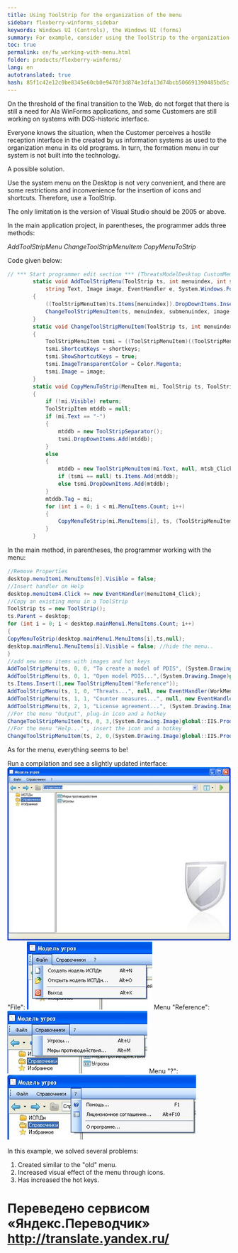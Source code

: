 ```yaml
--- 
title: Using ToolStrip for the organization of the menu 
sidebar: flexberry-winforms_sidebar 
keywords: Windows UI (Controls), the Windows UI (forms) 
summary: For example, consider using the ToolStrip to the organization menu in the main form of the application 
toc: true 
permalink: en/fw_working-with-menu.html 
folder: products/flexberry-winforms/ 
lang: en 
autotranslated: true 
hash: 85f1c42e12c0be8345e60cb0e9470f3d874e3dfa13d74bcb506691390485bd5c 
--- 
```


On the threshold of the final transition to the Web, do not forget that there is still a need for Ala WinForms applications, and some Customers are still working on systems with DOS-historic interface. 

Everyone knows the situation, when the Customer perceives a hostile reception interface in the created by us information systems as used to the organization menu in its old programs. In turn, the formation menu in our system is not built into the technology. 

A possible solution. 

Use the system menu on the Desktop is not very convenient, and there are some restrictions and inconvenience for the insertion of icons and shortcuts. Therefore, use a ToolStrip. 

The only limitation is the version of Visual Studio should be 2005 or above. 

In the main application project, in parentheses, the programmer adds three methods: 

_AddToolStripMenu_ 
_ChangeToolStripMenuItem_ 
_CopyMenuToStrip_ 

Code given below: 

```csharp
// *** Start programmer edit section *** (ThreatsModelDesktop CustomMembers) 
        static void AddToolStripMenu(ToolStrip ts, int menuindex, int submenuindex, 
            string Text, Image image, EventHandler e, System.Windows.Forms.Keys shortkeys)
        {
            ((ToolStripMenuItem)ts.Items[menuindex]).DropDownItems.Insert(submenuindex, new ToolStripMenuItem(Text, null, e));
            ChangeToolStripMenuItem(ts, menuindex, submenuindex, image, shortkeys);
        }
        static void ChangeToolStripMenuItem(ToolStrip ts, int menuindex, int submenuindex, Image image, System.Windows.Forms.Keys shortkeys)
        {
            ToolStripMenuItem tsmi = ((ToolStripMenuItem)((ToolStripMenuItem)ts.Items[menuindex]).DropDownItems[submenuindex]);
            tsmi.ShortcutKeys = shortkeys;
            tsmi.ShowShortcutKeys = true;
            tsmi.ImageTransparentColor = Color.Magenta;
            tsmi.Image = image; 
        }
        static void CopyMenuToStrip(MenuItem mi, ToolStrip ts, ToolStripMenuItem tsmi)
        {
            if (!mi.Visible) return;
            ToolStripItem mtddb = null;
            if (mi.Text == "-")
            {
                mtddb = new ToolStripSeparator();
                tsmi.DropDownItems.Add(mtddb);  
            }
            else
            {
                mtddb = new ToolStripMenuItem(mi.Text, null, mtsb_Click);
                if (tsmi == null) ts.Items.Add(mtddb);  
                else tsmi.DropDownItems.Add(mtddb);  
            }
            mtddb.Tag = mi;   
            for (int i = 0; i < mi.MenuItems.Count; i++)
            {
                CopyMenuToStrip(mi.MenuItems[i], ts, (ToolStripMenuItem)mtddb);
            } 
        }
``` 


In the main method, in parentheses, the programmer working with the menu: 

```csharp
//Remove Properties 
desktop.menuItem1.MenuItems[0].Visible = false;                 
//Insert handler on Help 
desktop.menuItem4.Click += new EventHandler(menuItem4_Click);   
//Copy an existing menu in a ToolStrip 
ToolStrip ts = new ToolStrip();
ts.Parent = desktop;
for (int i = 0; i < desktop.mainMenu1.MenuItems.Count; i++)
{
CopyMenuToStrip(desktop.mainMenu1.MenuItems[i],ts,null);
desktop.mainMenu1.MenuItems[i].Visible = false; //hide the menu.. 
}
//add new menu items with images and hot keys 
AddToolStripMenu(ts, 0, 0, "To create a model of PDIS", (System.Drawing.Image)global::IIS.Product.Properties.Resources.new16,new EventHandler(WorkMenu_Click),Keys.Alt | Keys.N);
AddToolStripMenu(ts, 0, 1, "Open model PDIS...",(System.Drawing.Image)global::IIS.Product.Properties.Resources.Open16, new EventHandler(WorkMenu_Click), Keys.Alt | Keys.O);
ts.Items.Insert(1,new ToolStripMenuItem("Reference"));
AddToolStripMenu(ts, 1, 0, "Threats...", null, new EventHandler(WorkMenu_Click), Keys.Alt | Keys.U);
AddToolStripMenu(ts, 1, 1, "Counter measures...", null, new EventHandler(WorkMenu_Click), Keys.Alt | Keys.M);
AddToolStripMenu(ts, 2, 1, "License agreement...", (System.Drawing.Image)global::IIS.Product.Properties.Resources.Attrib16,  new EventHandler(menuItem4_Click), Keys.Alt | Keys.F10);
//For the menu "Output", plug-in icon and a hotkey 
ChangeToolStripMenuItem(ts, 0, 3,(System.Drawing.Image)global::IIS.Product.Properties.Resources.Exit16, Keys.Alt | Keys.X);
//For the menu "Help..." , insert the icon and a hotkey 
ChangeToolStripMenuItem(ts, 2, 0,(System.Drawing.Image)global::IIS.Product.Properties.Resources.Help16,  Keys.F1);
``` 

As for the menu, everything seems to be! 

Run a compilation and see a slightly updated interface: 
![](/images/pages/products/flexberry-winforms/desktop/image001.jpg) 
"File": 
![](/images/pages/products/flexberry-winforms/desktop/image002.jpg) 
Menu "Reference": 
![](/images/pages/products/flexberry-winforms/desktop/image003.jpg) 
Menu "?": 
![](/images/pages/products/flexberry-winforms/desktop/image004.jpg) 

In this example, we solved several problems: 

1. Created similar to the "old" menu. 
2. Increased visual effect of the menu through icons. 
3. Has increased the hot keys. 



 # Переведено сервисом «Яндекс.Переводчик» http://translate.yandex.ru/
